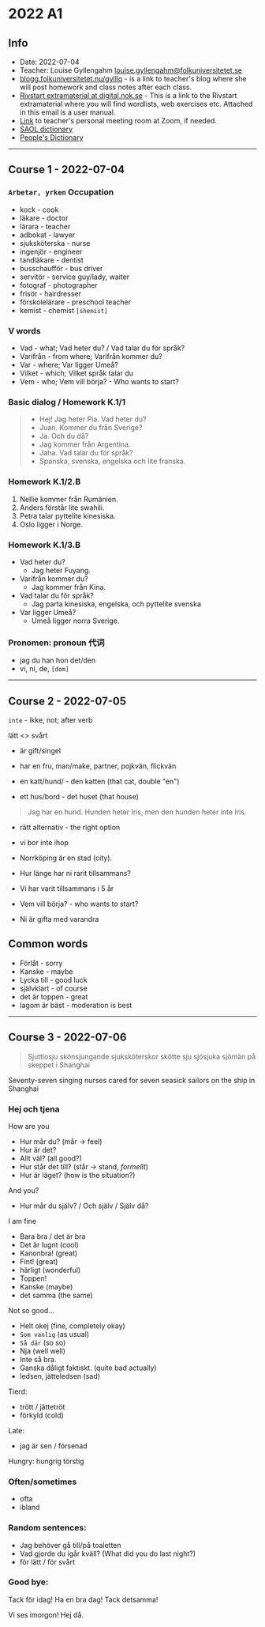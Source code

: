 # 2022 A1

## Info

- Date: 2022-07-04
- Teacher: Louise Gyllengahm <louise.gyllengahm@folkuniversitetet.se>
- [blogg.folkuniversitetet.nu/gylllo](https://blogg.folkuniversitetet.nu/gylllo/) - is a link to teacher's blog where she will post homework and class notes after each class.
- [Rivstart extramaterial at digital.nok.se](https://digital.nok.se/web/site-709522/state-jurdcojshera/front-page) - This is a link to the Rivstart extramaterial where you will find wordlists, web exercises etc. Attached in this email is a user manual.
- [Link](https://folkuniversitetet-se.zoom.us/my/louisegyllengahm) to teacher's personal meeting room at Zoom, if needed.
- [SAOL dictionary](https://svenska.se/saol/)
- [People's Dictionary](http://folkets-lexikon.csc.kth.se/folkets/folkets.en.html#lookup&Avsnitt)

---

## Course 1 - 2022-07-04

### `Arbetar, yrken` Occupation
- kock - cook
- läkare - doctor
- lärara - teacher
- adbokat - lawyer
- sjuksköterska - nurse
- ingenjör - engineer
- tandläkare - dentist
- busschaufför - bus driver
- servitör - service guy/lady, waiter
- fotograf - photographer
- frisör - hairdresser
- förskolelärare - preschool teacher
- kemist - chemist `[shemist]`

### V words
 - Vad - what; Vad heter du? / Vad talar du för språk?
 - Varifrån - from where; Varifrån kommer du?
 - Var - where; Var ligger Umeå?
 - Vilket - which; Vilket språk talar du
 - Vem - who; Vem vill börja? - Who wants to start?


### Basic dialog / Homework K.1/1

> - Hej! Jag heter Pia. Vad heter du?
> - Juan. Kommer du från Sverige?
> - Ja. Och du då?
> - Jag kommer från Argentina.
> - Jaha. Vad talar du för språk?
> - Spanska, svenska, engelska och lite franska.

### Homework K.1/2.B
1. Nellie kommer från Rumänien.
2. Anders förstår lite swahili.
3. Petra talar pyttelite kinesiska.
4. Oslo ligger i Norge.

### Homework K.1/3.B
- Vad heter du?
  - Jag heter Fuyang.
- Varifrån kommer du?
  - Jag kommer från Kina.
- Vad talar du för språk?
  - Jag parta kinesiska, engelska, och pyttelite svenska 
- Var ligger Umeå?
  - Umeå ligger norra Sverige. 

### Pronomen:  pronoun 代词
- jag du han hon det/den
- vi, ni, de, `[dom]`

---

## Course 2 - 2022-07-05

`inte` - ikke, not; after verb

lätt <> svårt

- är gift/singel
- har en fru, man/make, partner, pojkvän, flickvän

- en  katt/hund/ - den katten (that cat, double "en")
- ett hus/bord -   det huset (that house)

> Jag har en hund. Hunden heter Iris, men den hunden heter inte Iris.

- rätt alternativ - the right option
- vi bor inte ihop
- Norrköping är en stad (city).

- Hur länge har ni rarit tillsammans?
- Vi har varit tillsammans i 5 år
- Vem vill börja? - who wants to start?
- Ni är gifta med varandra

## Common words
- Förlåt - sorry
- Kanske - maybe
- Lycka till - good luck
- självklart - of course
- det är toppen - great
- lagom är bäst - moderation is best

---

## Course 3 - 2022-07-06
> Sjuttiosju skönsjungande sjuksköterskor skötte sju sjösjuka sjömän på skeppet i Shanghai

Seventy-seven singing nurses cared for seven seasick sailors on the ship in Shanghai

### Hej och tjena
How are you
- Hur mår du? (mår -> feel)
- Hur är det?
- Allt väl? (all good?)
- Hur står det till? (står -> stand, *formellt*)
- Hur är läget? (how is the situation?)

And you?
- Hur mår du själv? / Och själv / Själv då?

I am fine
- Bara bra / det är bra
- Det är lugnt (cool)
- Kanonbra! (great)
- Fint! (great)
- härligt (wonderful)
- Toppen!
- Kanske (maybe)
- det samma (the same)

Not so good...
- Helt okej (fine, completely okay)
- `Som vanlig` (as usual)
- `Så där` (so so)
- Nja (well well)
- Inte så bra.
- Ganska dåligt faktiskt. (quite bad actually)
- ledsen, jätteledsen (sad)

Tierd:
- trött / jättetröt
- förkyld (cold)

Late:
- jag är sen / försenad

Hungry:
hungrig
törstig

### Often/sometimes
- ofta
- ibland

### Random sentences:
- Jag behöver gå till/på toaletten
- Vad gjorde du igår kväll? (What did you do last night?)
- för lätt / för svårt

### Good bye:
Tack för idag! Ha en bra dag!
Tack detsamma!

Vi ses imorgon! Hej då.